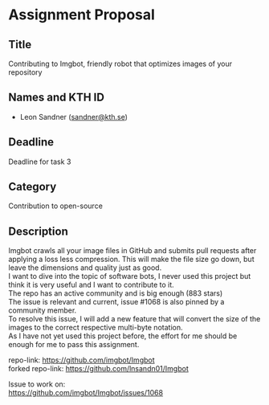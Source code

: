 # Assignment Proposal

## Title

Contributing to Imgbot, friendly robot that optimizes images of your repository

## Names and KTH ID

- Leon Sandner (sandner@kth.se)

## Deadline

Deadline for task 3

## Category

Contribution to open-source

## Description
Imgbot crawls all your image files in GitHub and submits pull requests after applying a loss less compression. 
This will make the file size go down, but leave the dimensions and quality just as good. <br>
I want to dive into the topic of software bots, I never used this project but think it is very useful and I want to contribute to it. <br>
The repo has an active community and is big enough (883 stars)<br>
The issue is relevant and current, issue #1068 is also pinned by a community member. <br>
To resolve this issue, I will add a new feature that will convert the size of the images to the correct respective multi-byte notation.</br>
As I have not yet used this project before, the effort for me should be enough for me to pass this assignment.

repo-link: https://github.com/imgbot/Imgbot <br>
forked repo-link: https://github.com/lnsandn01/Imgbot <br>

Issue to work on:<br>
https://github.com/imgbot/Imgbot/issues/1068 <br>